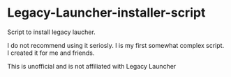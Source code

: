 # Legacy-Launcher-installer-script
Script to install legacy laucher.

I do not recommend using it seriosly. I is my first somewhat complex script. I created it for me and friends.

This is unofficial and is not affiliated with Legacy Launcher
